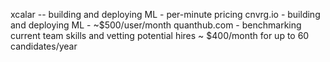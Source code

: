 xcalar -- building and deploying ML - per-minute pricing
cnvrg.io - building and deploying ML - ~$500/user/month
quanthub.com - benchmarking current team skills and vetting potential hires ~ $400/month for up to 60 candidates/year
